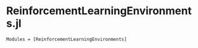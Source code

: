 # ReinforcementLearningEnvironments.jl

```@autodocs
Modules = [ReinforcementLearningEnvironments]
```
